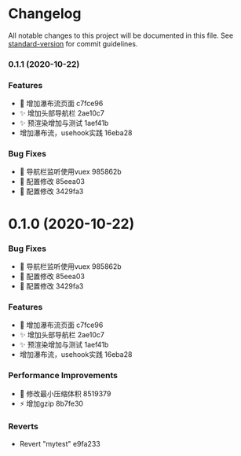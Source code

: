 # Changelog

All notable changes to this project will be documented in this file. See [standard-version](https://github.com/conventional-changelog/standard-version) for commit guidelines.

### 0.1.1 (2020-10-22)


### Features

* :construction: 增加瀑布流页面 c7fce96
* :sparkles: 增加头部导航栏 2ae10c7
* :sparkles: 预渲染增加与测试 1aef41b
* 增加瀑布流，usehook实践 16eba28


### Bug Fixes

* :art: 导航栏监听使用vuex 985862b
* :wrench: 配置修改 85eea03
* :wrench: 配置修改 3429fa3

# 0.1.0 (2020-10-22)


### Bug Fixes

* :art: 导航栏监听使用vuex 985862b
* :wrench: 配置修改 85eea03
* :wrench: 配置修改 3429fa3


### Features

* :construction: 增加瀑布流页面 c7fce96
* :sparkles: 增加头部导航栏 2ae10c7
* :sparkles: 预渲染增加与测试 1aef41b
* 增加瀑布流，usehook实践 16eba28


### Performance Improvements

* :wrench: 修改最小压缩体积 8519379
* :zap: 增加gzip 8b7fe30


### Reverts

* Revert "mytest" e9fa233
